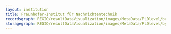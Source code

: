 ```yaml
---
layout: institution
title: Fraunhofer-Institut für Nachrichtentechnik
recordsgraph: REGIO/resultDataVisualization/images/MetaData/PLDlevel/bySurt/gaw/CDXmimedist/defraunhoferhhi/records.svg
storagegraph: REGIO/resultDataVisualization/images/MetaData/PLDlevel/bySurt/gaw/CDXmimedist/defraunhoferhhi/storage.svg
---
```

